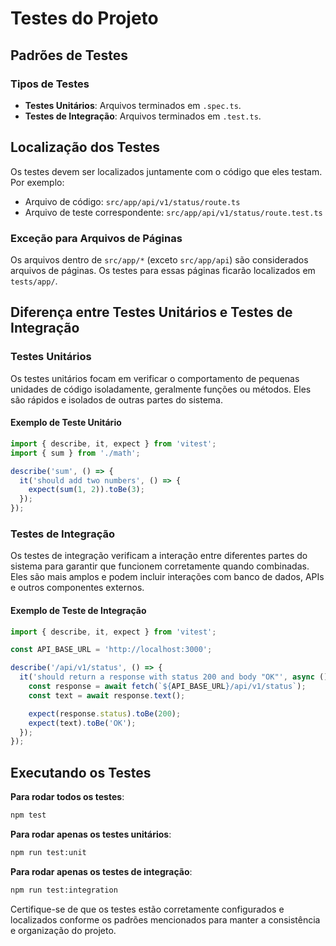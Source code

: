 # Testes do Projeto

## Padrões de Testes

### Tipos de Testes

- **Testes Unitários**: Arquivos terminados em `.spec.ts`.
- **Testes de Integração**: Arquivos terminados em `.test.ts`.

## Localização dos Testes

Os testes devem ser localizados juntamente com o código que eles testam. Por exemplo:

- Arquivo de código: `src/app/api/v1/status/route.ts`
- Arquivo de teste correspondente: `src/app/api/v1/status/route.test.ts`

### Exceção para Arquivos de Páginas

Os arquivos dentro de `src/app/*` (exceto `src/app/api`) são considerados arquivos de páginas. Os testes para essas páginas ficarão localizados em `tests/app/`. 

## Diferença entre Testes Unitários e Testes de Integração

### Testes Unitários

Os testes unitários focam em verificar o comportamento de pequenas unidades de código isoladamente, geralmente funções ou métodos. Eles são rápidos e isolados de outras partes do sistema.

#### Exemplo de Teste Unitário

```typescript
import { describe, it, expect } from 'vitest';
import { sum } from './math';

describe('sum', () => {
  it('should add two numbers', () => {
    expect(sum(1, 2)).toBe(3);
  });
});
```

### Testes de Integração

Os testes de integração verificam a interação entre diferentes partes do sistema para garantir que funcionem corretamente quando combinadas. Eles são mais amplos e podem incluir interações com banco de dados, APIs e outros componentes externos.

#### Exemplo de Teste de Integração

```typescript
import { describe, it, expect } from 'vitest';

const API_BASE_URL = 'http://localhost:3000';

describe('/api/v1/status', () => {
  it('should return a response with status 200 and body "OK"', async () => {
    const response = await fetch(`${API_BASE_URL}/api/v1/status`);
    const text = await response.text();

    expect(response.status).toBe(200);
    expect(text).toBe('OK');
  });
});
```

## Executando os Testes

**Para rodar todos os testes**:

```sh
npm test
```

**Para rodar apenas os testes unitários**:

```sh
npm run test:unit
```

**Para rodar apenas os testes de integração**:

```sh
npm run test:integration
```

Certifique-se de que os testes estão corretamente configurados e localizados conforme os padrões mencionados para manter a consistência e organização do projeto.
